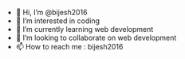 - 👋 Hi, I’m @bijesh2016
- 👀 I’m interested in coding
- 🌱 I’m currently learning web development
- 💞️ I’m looking to collaborate on web development
- 📫 How to reach me : bijesh2016

<!---
bijesh2016/bijesh2016 is a ✨ special ✨ repository because its `README.md` (this file) appears on your GitHub profile.
You can click the Preview link to take a look at your changes.
--->
